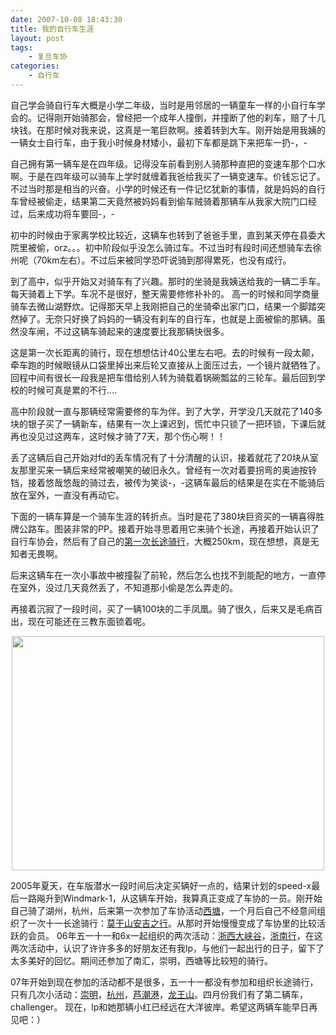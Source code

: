 ```yaml
---
date: 2007-10-08 18:43:30
title: 我的自行车生涯
layout: post
tags:
    - 复旦车协
categories:
    - 自行车
---
```

自己学会骑自行车大概是小学二年级，当时是用邻居的一辆童车一样的小自行车学会的。记得刚开始骑那会，曾经把一个成年人撞倒，并撞断了他的刹车，赔了十几块钱。在那时候对我来说，这真是一笔巨款啊。接着转到大车。刚开始是用我姨的一辆女士自行车，由于我小时候身材矮小，最初下车都是跳下来把车一扔-，-

自己拥有第一辆车是在四年级。记得没车前看到别人骑那种直把的变速车那个口水啊。于是在四年级可以骑车上学时就缠着我爸给我买了一辆变速车。价钱忘记了。不过当时那是相当的兴奋。小学的时候还有一件记忆犹新的事情，就是妈妈的自行车曾经被偷走，结果第二天竟然被妈妈看到偷车贼骑着那辆车从我家大院门口经过，后来成功将车要回-，-

初中的时候由于家离学校比较近，这辆车也转到了爸爸手里，直到某天停在县委大院里被偷，orz。。。初中阶段似乎没怎么骑过车。不过当时有段时间还想骑车去徐州呢（70km左右）。不过后来被同学恐吓说骑到那得累死，也没有成行。

到了高中，似乎开始又对骑车有了兴趣。那时的坐骑是我姨送给我的一辆二手车。每天骑着上下学。车况不是很好，整天需要修修补补的。 高一的时候和同学商量骑车去微山湖野炊。记得那天早上我刚把自己的坐骑牵出家门口，结果一个脚踏突然掉了。无奈只好换了妈妈的一辆没有刹车的自行车，也就是上面被偷的那辆。虽然没车闸，不过这辆车骑起来的速度要比我那辆快很多。

这是第一次长距离的骑行，现在想想估计40公里左右吧。去的时候有一段太颠，牵车跑的时候眼镜从口袋里掉出来后轮又直接从上面压过去，一个镜片就牺牲了。回程中间有很长一段我是把车借给别人转为骑载着锅碗瓢盆的三轮车。最后回到学校的时候可真是累的不行....

高中阶段就一直与那辆经常需要修的车为伴。到了大学，开学没几天就花了140多块的银子买了一辆新车，结果有一次上课迟到，慌忙中只锁了一把环锁，下课后就再也没见过这两车，这时候才骑了7天，那个伤心啊！！

丢了这辆后自己开始对fd的丢车情况有了十分清醒的认识，接着就花了20块从室友那里买来一辆后来经常被嘲笑的破旧永久。曾经有一次对着要拐弯的奥迪按铃铛，接着悠哉悠哉的骑过去，被传为笑谈-，-这辆车最后的结果是在实在不能骑后放在室外，一直没有再动它。

下面的一辆车算是一个骑车生涯的转折点。当时是花了380块巨资买的一辆喜得胜牌公路车。图装非常的PP。接着开始寻思着用它来骑个长途，再接着开始认识了自行车协会，然后有了自己的<a href="http://ztpala.com/2005/10/first_cycling/" target="_blank">第一次长途骑行</a>，大概250km，现在想想，真是无知者无畏啊。

后来这辆车在一次小事故中被撞裂了前轮，然后怎么也找不到能配的地方，一直停在室外，没过几天竟然丢了，不知道那小偷是怎么弄走的。

再接着沉寂了一段时间，买了一辆100块的二手凤凰。骑了很久，后来又是毛病百出，现在可能还在三教东面锁着呢。

<!--more-->
<p style="text-align:center;"><a href="http://ztpala.com/wp-content/uploads/2007/10/pic_0046.jpg"><img class="aligncenter size-medium wp-image-3686" title="浙西" src="http://ztpala.com/wp-content/uploads/2007/10/pic_0046.jpg?w=500" alt="" width="500" height="375" /></a></p>
2005年夏天，在车版潜水一段时间后决定买辆好一点的，结果计划的speed-x最后一路飚升到Windmark-1，从这辆车开始，我算真正变成了车协的一员。刚开始自己骑了湖州，杭州，后来第一次参加了车协活动<a href="http://ztpala.com/2005/09/cycling-xitang-fca/" target="_self">西塘</a>，一个月后自己不经意间组织了一次十一长途骑行：<a href="http://ztpala.com/2005/10/moganshan1/">莫干山安吉之行</a>。从那时开始慢慢变成了车协里的比较活跃的会员。 06年五一十一和6x一起组织的两次活动：<a href="http://azaleasays.com/blog/item/639d9a515ab4ab8e8c5430b7.html">浙西大峡谷</a>，<a href="http://ztpala.com/2006/11/zhenan/">浙南行</a>，在这两次活动中，认识了许许多多的好朋友还有我lp，与他们一起出行的日子，留下了太多美好的回忆。期间还参加了南汇，崇明，西塘等比较短的骑行。

07年开始到现在参加的活动都不是很多，五一十一都没有参加和组织长途骑行，只有几次小活动：<a href="http://azaleasays.com/blog/item/27667f9005813a8ca977a488.html" target="_blank">崇明</a>，<a href="http://ztpala.com/2007/05/data-about-hangzhou/" target="_self">杭州</a>，<a href="http://ztpala.com/2007/05/luchaogang/" target="_blank">芦潮港</a>，<a href="http://ztpala.com/2007/07/longwangshan_pala/" target="_blank">龙王山</a>。四月份我们有了第二辆车，challenger。 现在，lp和她那辆小红已经远在大洋彼岸。希望这两辆车能早日再见吧：）